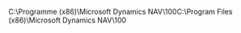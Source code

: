 <span data-ttu-id="c2e1a-101">C:\\Programme \(x86\)\\Microsoft Dynamics NAV\\100</span><span class="sxs-lookup"><span data-stu-id="c2e1a-101">C:\\Program Files \(x86\)\\Microsoft Dynamics NAV\\100</span></span>